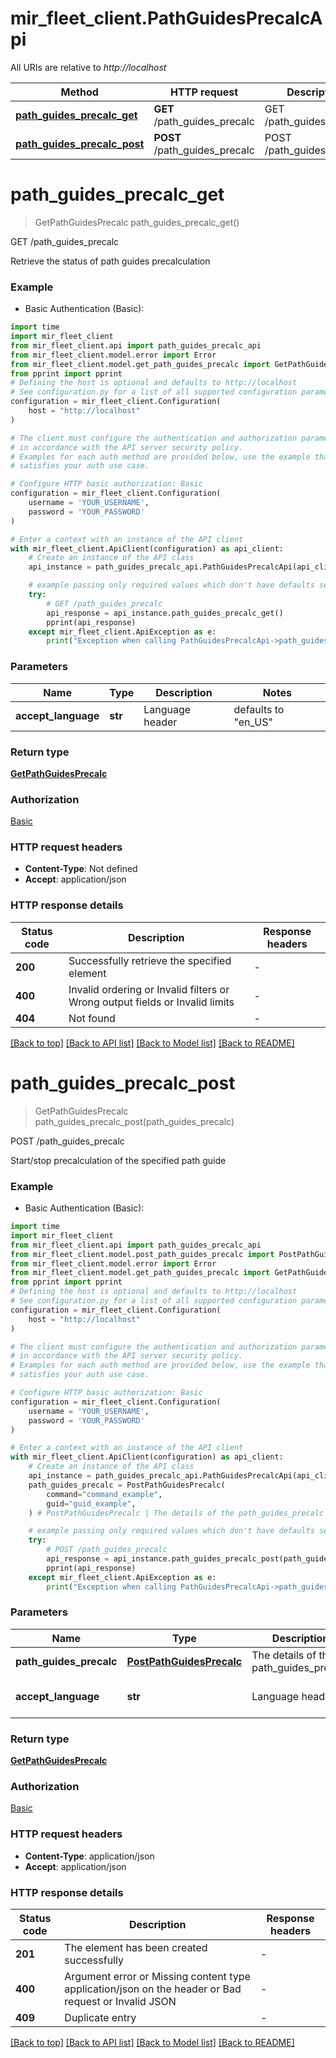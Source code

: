 # mir_fleet_client.PathGuidesPrecalcApi

All URIs are relative to *http://localhost*

Method | HTTP request | Description
------------- | ------------- | -------------
[**path_guides_precalc_get**](PathGuidesPrecalcApi.md#path_guides_precalc_get) | **GET** /path_guides_precalc | GET /path_guides_precalc
[**path_guides_precalc_post**](PathGuidesPrecalcApi.md#path_guides_precalc_post) | **POST** /path_guides_precalc | POST /path_guides_precalc


# **path_guides_precalc_get**
> GetPathGuidesPrecalc path_guides_precalc_get()

GET /path_guides_precalc

Retrieve the status of path guides precalculation

### Example

* Basic Authentication (Basic):

```python
import time
import mir_fleet_client
from mir_fleet_client.api import path_guides_precalc_api
from mir_fleet_client.model.error import Error
from mir_fleet_client.model.get_path_guides_precalc import GetPathGuidesPrecalc
from pprint import pprint
# Defining the host is optional and defaults to http://localhost
# See configuration.py for a list of all supported configuration parameters.
configuration = mir_fleet_client.Configuration(
    host = "http://localhost"
)

# The client must configure the authentication and authorization parameters
# in accordance with the API server security policy.
# Examples for each auth method are provided below, use the example that
# satisfies your auth use case.

# Configure HTTP basic authorization: Basic
configuration = mir_fleet_client.Configuration(
    username = 'YOUR_USERNAME',
    password = 'YOUR_PASSWORD'
)

# Enter a context with an instance of the API client
with mir_fleet_client.ApiClient(configuration) as api_client:
    # Create an instance of the API class
    api_instance = path_guides_precalc_api.PathGuidesPrecalcApi(api_client)

    # example passing only required values which don't have defaults set
    try:
        # GET /path_guides_precalc
        api_response = api_instance.path_guides_precalc_get()
        pprint(api_response)
    except mir_fleet_client.ApiException as e:
        print("Exception when calling PathGuidesPrecalcApi->path_guides_precalc_get: %s\n" % e)
```


### Parameters

Name | Type | Description  | Notes
------------- | ------------- | ------------- | -------------
 **accept_language** | **str**| Language header | defaults to "en_US"

### Return type

[**GetPathGuidesPrecalc**](GetPathGuidesPrecalc.md)

### Authorization

[Basic](../README.md#Basic)

### HTTP request headers

 - **Content-Type**: Not defined
 - **Accept**: application/json


### HTTP response details

| Status code | Description | Response headers |
|-------------|-------------|------------------|
**200** | Successfully retrieve the specified element |  -  |
**400** | Invalid ordering or Invalid filters or Wrong output fields or Invalid limits |  -  |
**404** | Not found |  -  |

[[Back to top]](#) [[Back to API list]](../README.md#documentation-for-api-endpoints) [[Back to Model list]](../README.md#documentation-for-models) [[Back to README]](../README.md)

# **path_guides_precalc_post**
> GetPathGuidesPrecalc path_guides_precalc_post(path_guides_precalc)

POST /path_guides_precalc

Start/stop precalculation of the specified path guide

### Example

* Basic Authentication (Basic):

```python
import time
import mir_fleet_client
from mir_fleet_client.api import path_guides_precalc_api
from mir_fleet_client.model.post_path_guides_precalc import PostPathGuidesPrecalc
from mir_fleet_client.model.error import Error
from mir_fleet_client.model.get_path_guides_precalc import GetPathGuidesPrecalc
from pprint import pprint
# Defining the host is optional and defaults to http://localhost
# See configuration.py for a list of all supported configuration parameters.
configuration = mir_fleet_client.Configuration(
    host = "http://localhost"
)

# The client must configure the authentication and authorization parameters
# in accordance with the API server security policy.
# Examples for each auth method are provided below, use the example that
# satisfies your auth use case.

# Configure HTTP basic authorization: Basic
configuration = mir_fleet_client.Configuration(
    username = 'YOUR_USERNAME',
    password = 'YOUR_PASSWORD'
)

# Enter a context with an instance of the API client
with mir_fleet_client.ApiClient(configuration) as api_client:
    # Create an instance of the API class
    api_instance = path_guides_precalc_api.PathGuidesPrecalcApi(api_client)
    path_guides_precalc = PostPathGuidesPrecalc(
        command="command_example",
        guid="guid_example",
    ) # PostPathGuidesPrecalc | The details of the path_guides_precalc

    # example passing only required values which don't have defaults set
    try:
        # POST /path_guides_precalc
        api_response = api_instance.path_guides_precalc_post(path_guides_precalc)
        pprint(api_response)
    except mir_fleet_client.ApiException as e:
        print("Exception when calling PathGuidesPrecalcApi->path_guides_precalc_post: %s\n" % e)
```


### Parameters

Name | Type | Description  | Notes
------------- | ------------- | ------------- | -------------
 **path_guides_precalc** | [**PostPathGuidesPrecalc**](PostPathGuidesPrecalc.md)| The details of the path_guides_precalc |
 **accept_language** | **str**| Language header | defaults to "en_US"

### Return type

[**GetPathGuidesPrecalc**](GetPathGuidesPrecalc.md)

### Authorization

[Basic](../README.md#Basic)

### HTTP request headers

 - **Content-Type**: application/json
 - **Accept**: application/json


### HTTP response details

| Status code | Description | Response headers |
|-------------|-------------|------------------|
**201** | The element has been created successfully |  -  |
**400** | Argument error or Missing content type application/json on the header or Bad request or Invalid JSON |  -  |
**409** | Duplicate entry |  -  |

[[Back to top]](#) [[Back to API list]](../README.md#documentation-for-api-endpoints) [[Back to Model list]](../README.md#documentation-for-models) [[Back to README]](../README.md)

